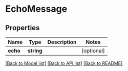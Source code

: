 # EchoMessage

## Properties
Name | Type | Description | Notes
------------ | ------------- | ------------- | -------------
**echo** | **string** |  | [optional] 

[[Back to Model list]](../../README.md#documentation-for-models) [[Back to API list]](../../README.md#documentation-for-api-endpoints) [[Back to README]](../../README.md)

